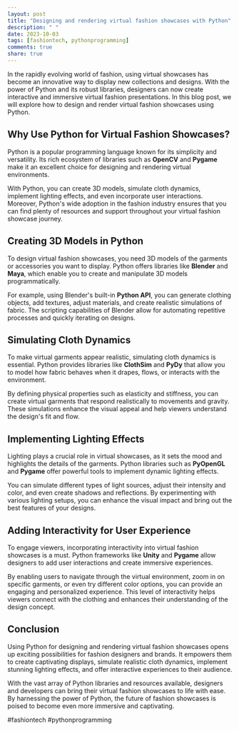 ```yaml
---
layout: post
title: "Designing and rendering virtual fashion showcases with Python"
description: " "
date: 2023-10-03
tags: [fashiontech, pythonprogramming]
comments: true
share: true
---
```


In the rapidly evolving world of fashion, using virtual showcases has become an innovative way to display new collections and designs. With the power of Python and its robust libraries, designers can now create interactive and immersive virtual fashion presentations. In this blog post, we will explore how to design and render virtual fashion showcases using Python.

## Why Use Python for Virtual Fashion Showcases?

Python is a popular programming language known for its simplicity and versatility. Its rich ecosystem of libraries such as **OpenCV** and **Pygame** make it an excellent choice for designing and rendering virtual environments.

With Python, you can create 3D models, simulate cloth dynamics, implement lighting effects, and even incorporate user interactions. Moreover, Python's wide adoption in the fashion industry ensures that you can find plenty of resources and support throughout your virtual fashion showcase journey.

## Creating 3D Models in Python

To design virtual fashion showcases, you need 3D models of the garments or accessories you want to display. Python offers libraries like **Blender** and **Maya**, which enable you to create and manipulate 3D models programmatically.

For example, using Blender's built-in **Python API**, you can generate clothing objects, add textures, adjust materials, and create realistic simulations of fabric. The scripting capabilities of Blender allow for automating repetitive processes and quickly iterating on designs.

## Simulating Cloth Dynamics

To make virtual garments appear realistic, simulating cloth dynamics is essential. Python provides libraries like **ClothSim** and **PyDy** that allow you to model how fabric behaves when it drapes, flows, or interacts with the environment.

By defining physical properties such as elasticity and stiffness, you can create virtual garments that respond realistically to movements and gravity. These simulations enhance the visual appeal and help viewers understand the design's fit and flow.

## Implementing Lighting Effects

Lighting plays a crucial role in virtual showcases, as it sets the mood and highlights the details of the garments. Python libraries such as **PyOpenGL** and **Pygame** offer powerful tools to implement dynamic lighting effects.

You can simulate different types of light sources, adjust their intensity and color, and even create shadows and reflections. By experimenting with various lighting setups, you can enhance the visual impact and bring out the best features of your designs.

## Adding Interactivity for User Experience

To engage viewers, incorporating interactivity into virtual fashion showcases is a must. Python frameworks like **Unity** and **Pygame** allow designers to add user interactions and create immersive experiences.

By enabling users to navigate through the virtual environment, zoom in on specific garments, or even try different color options, you can provide an engaging and personalized experience. This level of interactivity helps viewers connect with the clothing and enhances their understanding of the design concept.

## Conclusion

Using Python for designing and rendering virtual fashion showcases opens up exciting possibilities for fashion designers and brands. It empowers them to create captivating displays, simulate realistic cloth dynamics, implement stunning lighting effects, and offer interactive experiences to their audience.

With the vast array of Python libraries and resources available, designers and developers can bring their virtual fashion showcases to life with ease. By harnessing the power of Python, the future of fashion showcases is poised to become even more immersive and captivating.

#fashiontech #pythonprogramming